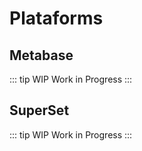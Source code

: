 # Plataforms

## Metabase
::: tip WIP
Work in Progress
:::
## SuperSet
::: tip WIP
Work in Progress
:::